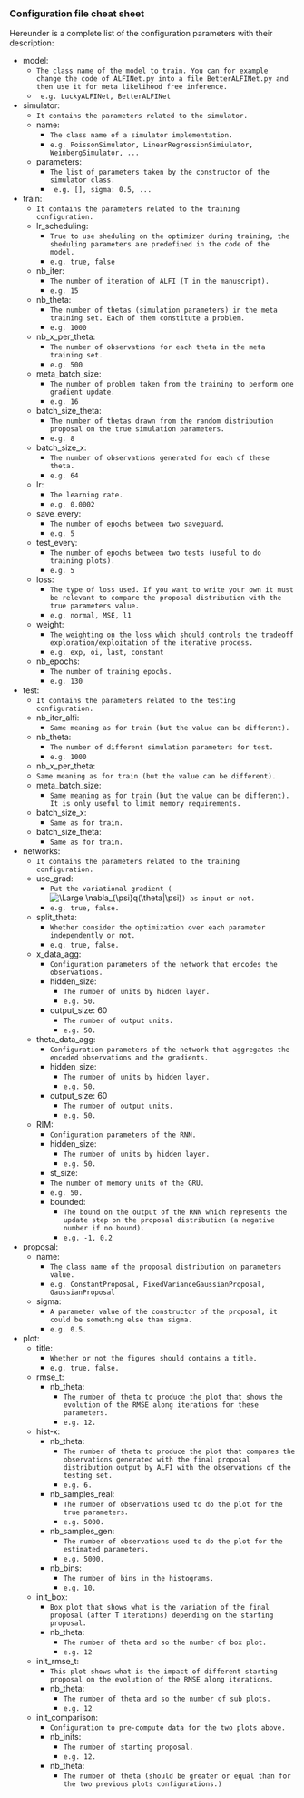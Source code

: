 ### Configuration file cheat sheet
Hereunder is a complete list of the configuration parameters with their description:
- model:
  - `The class name of the model to train. You can for example change the code of ALFINet.py into a file BetterALFINet.py and then use it for meta likelihood free inference.`
  - ` e.g. LuckyALFINet, BetterALFINet`
- simulator:
    - `It contains the parameters related to the simulator.`
    - name:
      - `The class name of a simulator implementation.`
      - `e.g. PoissonSimulator, LinearRegressionSimiulator, WeinbergSimulator, ...`
    - parameters:
      - `The list of parameters taken by the constructor of the simulator class.`
      - ` e.g. [], sigma: 0.5, ...`
- train:
    - `It contains the parameters related to the training configuration.`
    - lr_scheduling:
      - `True to use sheduling on the optimizer during training, the sheduling parameters are predefined in the code of the model.`
      - `e.g. true, false`
    - nb_iter:
      - `The number of iteration of ALFI (T in the manuscript).`
      - `e.g. 15`
    - nb_theta:
      - `The number of thetas (simulation parameters) in the meta training set. Each of them constitute a problem.`
      - `e.g. 1000`
    - nb_x_per_theta:
      - `The number of observations for each theta in the meta training set.`
      - `e.g. 500`
    - meta_batch_size:
      - `The number of problem taken from the training to perform one gradient update.`
      - `e.g. 16`
    - batch_size_theta:
      - `The number of thetas drawn from the random distribution proposal on the true simulation parameters.`
      - `e.g. 8`
    - batch_size_x:
      - `The number of observations generated for each of these theta.`
      - `e.g. 64`
    - lr:
      - `The learning rate.`
      - `e.g. 0.0002`
    - save_every:
      - `The number of epochs between two saveguard.`
      - `e.g. 5`
    - test_every:
      - `The number of epochs between two tests (useful to do training plots).`
      - `e.g. 5`
    - loss:
      - `The type of loss used. If you want to write your own it must be relevant to compare the proposal distribution with the true parameters value.`
      - `e.g. normal, MSE, l1`
    - weight:
      - `The weighting on the loss which should controls the tradeoff exploration/exploitation of the iterative process.`
      - `e.g. exp, oi, last, constant`
    - nb_epochs:
      - `The number of training epochs.`
      - `e.g. 130`
- test:
    - `It contains the parameters related to the testing configuration.`
    - nb_iter_alfi:
      - `Same meaning as for train (but the value can be different).`
    - nb_theta:
      - `The number of different simulation parameters for test.`
      - `e.g. 1000`
    - nb_x_per_theta:
    - `Same meaning as for train (but the value can be different).`
    - meta_batch_size:
      - `Same meaning as for train (but the value can be different). It is only useful to limit memory requirements.`
    - batch_size_x:
      - `Same as for train.`
    - batch_size_theta:
      - `Same as for train.`
- networks:
    - `It contains the parameters related to the training configuration.`
    - use_grad:
      - `Put the variational gradient (`<img src="https://latex.codecogs.com/svg.latex?\Large&space;\nabla_{\psi}q(\theta|\psi)" title="\Large \nabla_{\psi}q(\theta|\psi)" />`) as input or not.`
      - `e.g. true, false.`
    - split_theta:
      - `Whether consider the optimization over each parameter independently or not.`
      - `e.g. true, false.`
    - x_data_agg:
        - `Configuration parameters of the network that encodes the observations.`
        - hidden_size:
          - `The number of units by hidden layer.`
          - `e.g. 50.`
        - output_size: 60
          - `The number of output units.`
          - `e.g. 50.`
    - theta_data_agg:
      - `Configuration parameters of the network that aggregates the encoded observations and the gradients.`
      - hidden_size:
        - `The number of units by hidden layer.`
        - `e.g. 50.`
      - output_size: 60
        - `The number of output units.`
        - `e.g. 50.`
    - RIM:
        - `Configuration parameters of the RNN.`
        - hidden_size:
          - `The number of units by hidden layer.`
          - `e.g. 50.`
        - st_size:
        - `The number of memory units of the GRU.`
        - `e.g. 50.`
        - bounded:
          - `The bound on the output of the RNN which represents the update step on the proposal distribution (a negative number if no bound). `
          - `e.g. -1, 0.2`
- proposal:
    - name:
      - `The class name of the proposal distribution on parameters value.`
      - `e.g. ConstantProposal, FixedVarianceGaussianProposal, GaussianProposal`
    - sigma:
        - `A parameter value of the constructor of the proposal, it could be something else than sigma.`
        - `e.g. 0.5.`
- plot:
    - title:
      - `Whether or not the figures should contains a title.`
      - `e.g. true, false.`
    - rmse_t:
        - nb_theta:
          - `The number of theta to produce the plot that shows the evolution of the RMSE along iterations for these parameters.`
          - `e.g. 12.`
    - hist-x:
        - nb_theta:
          - `The number of theta to produce the plot that compares the observations generated with the final proposal distribution output by ALFI with the observations of the testing set.`
          - `e.g. 6.`
        - nb_samples_real:
          - `The number of observations used to do the plot for the true parameters.`
          - `e.g. 5000.`
        - nb_samples_gen:
          - `The number of observations used to do the plot for the estimated parameters.`
          - `e.g. 5000.`
        - nb_bins:
          - `The number of bins in the histograms.`
          - `e.g. 10.`
    - init_box:
        - `Box plot that shows what is the variation of the final proposal (after T iterations) depending on the starting proposal.`
        - nb_theta:
          - `The number of theta and so the number of box plot.`
          - `e.g. 12`
    - init_rmse_t:
        - `This plot shows what is the impact of different starting proposal on the evolution of the RMSE along iterations.`
        - nb_theta:
          - `The number of theta and so the number of sub plots.`
          - `e.g. 12`
    - init_comparison:
        - `Configuration to pre-compute data for the two plots above.`
        - nb_inits:
          - `The number of starting proposal.`
          - `e.g. 12.`
        - nb_theta:
          - `The number of theta (should be greater or equal than for the two previous plots configurations.)`
